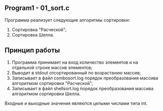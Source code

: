 ## Program1 - 01_sort.c
Программа реализует следующие алгоритмы сортировки:
1. Сортировка "Расческой";
2. Сортировка Шелла.
## Принцип работы
1. Программа принимает на вход количество элементов и на отдельной строке массив элементов;
2. Выводит в stdout отсортированный по возрастанию массив;
3. Записывает в файл сombosort.log порядок преобразования массива алгоритмом сортировки "Расческой";
4. Записывает в файл shellsort.log порядок преобразования массива алгоритмом сортировки Шелла.

Входные и выходные значения являются целыми числами типа int.
